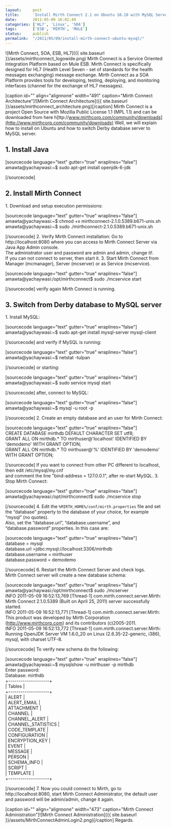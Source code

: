 ```yaml
---
layout:     post
title:      'Install Mirth Connect 2.1 on Ubuntu 10.10 with MySQL Server'
date:       2011-05-09 16:02:49
categories: ['HL7', 'Linux', 'SOA']
tags:       ['ESB', 'MIRTH', 'MULE']
status:     publish 
permalink:  "/2011/05/09/install-mirth-connect-ubuntu-mysql/"
---
```

![Mirth Connect, SOA, ESB, HL7]({{ site.baseurl }}/assets/mirthconnect_logowide.png)
Mirth Connect is a Service Oriented Integration Platform based on Mule ESB. Mirth Connect is specifically designed for HL7 (Health Level Seven - set of standards for the health messages exchanging) message exchange.
Mirth Connect as a SOA Platform provides tools for developing, testing, deploying, and monitoring interfaces (channel for the exchange of HL7 messages).

[caption id="" align="alignnone" width="491" caption="Mirth Connect Architecture"]![Mirth Connect Architecture]({{ site.baseurl }}/assets/mirthconnect_architecture.png)[/caption]
Mirth Connect is a project Open Source with Mozilla Public License 1.1 (MPL 1.1) and can be downloaded from here h[ttp://www.mirthcorp.com/community/downloads](http://www.mirthcorp.com/community/downloads)
Well, we will explain how to install on Ubuntu and how to switch Derby database server to MySQL server.

## 1\. Install Java


[sourcecode language="text" gutter="true" wraplines="false"]  
amawta@yachaywasi:~$ sudo apt-get install openjdk-6-jdk  

[/sourcecode]

## 2\. Install Mirth Connect

1\. Download and setup execution permissions:

[sourcecode language="text" gutter="true" wraplines="false"]  
amawta@yachaywasi:~$ chmod +x mirthconnect-2.1.0.5389.b671-unix.sh  
amawta@yachaywasi:~$ sudo ./mirthconnect-2.1.0.5389.b671-unix.sh  

[/sourcecode]
2\. Verify Mirth Connect installation:
Go to http://localhost:8080 where you can access to Mirth Connect Server via Java App Admin console.  
The administrator user and password are admin and admin, change it!.  
If you can not connect to server, then start it.
3\. Start Mirth Connect from Manager (mcmanager), Server (mcserver) or as Service (mcservice).

[sourcecode language="text" gutter="true" wraplines="false"]  
amawta@yachaywasi:/opt/mirthconnect$ sudo ./mcservice start  

[/sourcecode]
verify again Mirth Connect is running.

## 3\. Switch from Derby database to MySQL server

1\. Install MySQL:

[sourcecode language="text" gutter="true" wraplines="false"]  
amawta@yachaywasi:~$ sudo apt-get install mysql-server mysql-client  

[/sourcecode]
and verify if MySQL is running:

[sourcecode language="text" gutter="true" wraplines="false"]  
amawta@yachaywasi:~$ netstat -tulpan  

[/sourcecode]
or starting:

[sourcecode language="text" gutter="true" wraplines="false"]  
amawta@yachaywasi:~$ sudo service mysql start  

[/sourcecode]
after, connect to MySQL:

[sourcecode language="text" gutter="true" wraplines="false"]  
amawta@yachaywasi:~$ mysql -u root -p  

[/sourcecode]
2\. Create an empty database and an user for Mirth Connect:

[sourcecode language="text" gutter="true" wraplines="false"]  
CREATE DATABASE mirthdb DEFAULT CHARACTER SET utf8;  
GRANT ALL ON mirthdb.* TO mirthuser@'localhost' IDENTIFIED BY 'demodemo' WITH GRANT OPTION;  
GRANT ALL ON mirthdb.* TO mirthuser@'%' IDENTIFIED BY 'demodemo' WITH GRANT OPTION;  

[/sourcecode]
If you want to connect from other PC different to localhost, then edit /etc/mysql/my.cnf  
and comment the line "bind-address = 127.0.0.1", after re-start MySQL.
3\. Stop Mirth Connect:

[sourcecode language="text" gutter="true" wraplines="false"]  
amawta@yachaywasi:/opt/mirthconnect$ sudo ./mcservice stop  

[/sourcecode]
4\. Edit the `%MIRTH_HOME%/conf/mirth.properties` file and set the “database” property to the database of your choice, for example “mysql” (no quotes).  
Also, set the “database.url”, “database.username”, and “database.password” properties. In this case are:

[sourcecode language="text" gutter="true" wraplines="false"]  
database = mysql  
database.url =jdbc:mysql://localhost:3306/mirthdb  
database.username = mirthuser  
database.password = demodemo  

[/sourcecode]
6\. Restart the Mirth Connect Server and check logs.  
Mirth Connect server will create a new database schema:

[sourcecode language="text" gutter="true" wraplines="false"]  
amawta@yachaywasi:/opt/mirthconnect$ sudo ./mcserver  
INFO 2011-05-09 16:52:13,769 [Thread-1] com.mirth.connect.server.Mirth: Mirth Connect 2.1.0.5389 (Built on April 25, 2011) server successfully started.  
INFO 2011-05-09 16:52:13,771 [Thread-1] com.mirth.connect.server.Mirth: This product was developed by Mirth Corporation (http://www.mirthcorp.com) and its contributors (c)2005-2011.  
INFO 2011-05-09 16:52:13,772 [Thread-1] com.mirth.connect.server.Mirth: Running OpenJDK Server VM 1.6.0_20 on Linux (2.6.35-22-generic, i386), mysql, with charset UTF-8.  

[/sourcecode]
To verify new schema do the following:

[sourcecode language="text" gutter="true" wraplines="false"]  
amawta@yachaywasi:~$ mysqlshow -u mirthuser -p mirthdb  
Enter password:  
Database: mirthdb  
+--------------------+  
| Tables |  
+--------------------+  
| ALERT |  
| ALERT_EMAIL |  
| ATTACHMENT |  
| CHANNEL |  
| CHANNEL_ALERT |  
| CHANNEL_STATISTICS |  
| CODE_TEMPLATE |  
| CONFIGURATION |  
| ENCRYPTION_KEY |  
| EVENT |  
| MESSAGE |  
| PERSON |  
| SCHEMA_INFO |  
| SCRIPT |  
| TEMPLATE |  
+--------------------+  

[/sourcecode]
7\. Now you could connect to Mirth, go to http://localhost:8080, start Mirth Connect Administrator, the default user and password will be admin/admin, change it again.

[caption id="" align="alignnone" width="473" caption="Mirth Connect Administration"]![Mirth Connect Administration]({{ site.baseurl }}/assets/MirthConnectAdminLogin2.png)[/caption]
Regards.
